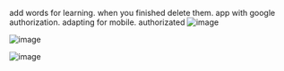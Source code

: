 add words for learning. when you finished delete them. app with google authorization. adapting for mobile.
authorizated
![image](https://user-images.githubusercontent.com/92175747/189743242-0ef4d86a-ef33-47ad-a57e-f3d826436723.png)

![image](https://user-images.githubusercontent.com/92175747/189732759-6f396c96-f8bc-4259-a482-5554eedc3a39.png)

![image](https://user-images.githubusercontent.com/92175747/189737685-41f7086e-3ea0-445c-9892-74ad99aa9cba.png)








